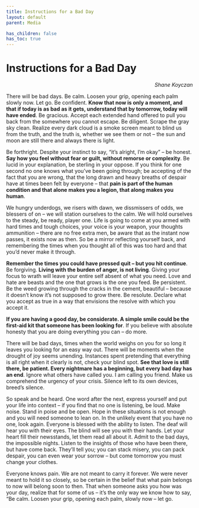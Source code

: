 ```yaml
---
title: Instructions for a Bad Day
layout: default
parent: Media

has_children: false
has_toc: true
---
```


# Instructions for a Bad Day
<p align="right"><i>Shane Koyczan</i></p>


There will be bad days. 
Be calm. 
Loosen your grip, opening each palm slowly now. 
Let go. 
Be confident. 
<b>Know that now is only a moment, and that if today is as bad as it gets, understand that by tomorrow, today will have ended</b>. 
Be gracious. 
Accept each extended hand offered to pull you back from the somewhere you cannot escape. 
Be diligent. 
Scrape the gray sky clean. 
Realize every dark cloud is a smoke screen meant to blind us from the truth, and the truth is, whether we see them or not – the sun and moon are still there and always there is light.

Be forthright. 
Despite your instinct to say, “it’s alright, I’m okay” – be honest. 
<b>Say how you feel without fear or guilt, without remorse or complexity</b>. 
Be lucid in your explanation, be sterling in your oppose. 
If you think for one second no one knows what you’ve been going through; be accepting of the fact that you are wrong, that the long drawn and heavy breaths of despair have at times been felt by everyone – that <b>pain is part of the human condition and that alone makes you a legion, that along makes you human</b>.

We hungry underdogs, we risers with dawn, we dissmissers of odds, we blessers of on – we will station ourselves to the calm. 
We will hold ourselves to the steady, be ready, player one. 
Life is going to come at you armed with hard times and tough choices, your voice is your weapon, your thoughts ammunition – there are no free extra men, be aware that as the instant now passes, it exists now as then. 
So be a mirror reflecting yourself back, and remembering the times when you thought all of this was too hard and that you’d never make it through.

<b>Remember the times you could have pressed quit – but you hit continue</b>. 
Be forgiving. 
<b>Living with the burden of anger, is not living</b>. 
Giving your focus to wrath will leave your entire self absent of what you need. 
Love and hate are beasts and the one that grows is the one you feed. 
Be persistent. 
Be the weed growing through the cracks in the cement, beautiful – because it doesn’t know it’s not supposed to grow there. 
Be resolute. 
Declare what you accept as true in a way that envisions the resolve with which you accept it.

<b>If you are having a good day, be considerate. 
A simple smile could be the first-aid kit that someone has been looking for</b>. 
If you believe with absolute honesty that you are doing everything you can – do more.

There will be bad days, times when the world weighs on you for so long it leaves you looking for an easy way out. 
There will be moments when the drought of joy seems unending. 
Instances spent pretending that everything is all right when it clearly is not, check your blind spot. 
<b>See that love is still there, be patient. 
Every nightmare has a beginning, but every bad day has an end</b>. 
Ignore what others have called you. 
I am calling you friend. 
Make us comprehend the urgency of your crisis. 
Silence left to its own devices, breed’s silence.

So speak and be heard. 
One word after the next, express yourself and put your life into context – if you find that no one is listening, be loud. 
Make noise. 
Stand in poise and be open. 
Hope in these situations is not enough and you will need someone to lean on. 
In the unlikely event that you have no one, look again. 
Everyone is blessed with the ability to listen. 
The deaf will hear you with their eyes. 
The blind will see you with their hands. 
Let your heart fill their newsstands, let them read all about it. 
Admit to the bad days, the impossible nights. 
Listen to the insights of those who have been there, but have come back. 
They’ll tell you; you can stack misery, you can pack despair, you can even wear your sorrow – but come tomorrow you must change your clothes.

Everyone knows pain. 
We are not meant to carry it forever. 
We were never meant to hold it so closely, so be certain in the belief that what pain belongs to now will belong soon to then. 
That when someone asks you how was your day, realize that for some of us – it’s the only way we know how to say, “Be calm. 
Loosen your grip, opening each palm, slowly now – let go.

<link href="/css/lightbox.css" rel="stylesheet" />
<script type="text/javascript" src="/js/lightbox-plus-jquery.js"></script>
<script>
    lightbox.option({
      'resizeDuration': 200,
      'wrapAround': true,
      'alwaysShowNavOnTouchDevices': true,
      'resizeDuration': 100,
      'imageFadeDuration': 300,
      'fadeDuration': 300,
      'alwaysShowNavOnTouchDevices': true,
    })
</script>

